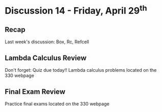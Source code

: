 # Discussion 14 - Friday, April 29<sup>th</sup>


## Recap

Last week's discussion: Box, Rc, Refcell 

## Lambda Calculus Review

Don't forget: Quiz due today!!
Lambda calculus problems located on the 330 webpage 

## Final Exam Review 

Practice final exams located on the 330 webpage 

